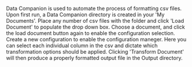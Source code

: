 Data Companion is used to automate the process of formatting csv files. Upon first run, a Data Companion directory is created in your 'My Documents'. Place any number of csv files with the folder and click 'Load Document' to populate the drop down box. Choose a document, and click the load document button again to enable the configuration selection. Create a new configuration to enable the configuration maneger. Here you can select each individual column in the csv and dictate which transformation options should be applied. Clicking 'Transform Document' will then produce a properly formatted output file in the Output directory.